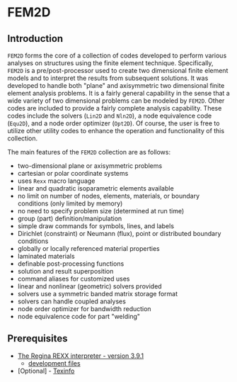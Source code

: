# FEM2D

## Introduction

`FEM2D` forms the core of a collection of codes developed to perform
various analyses on structures using the finite element technique.
Specifically, `FEM2D` is a pre/post-processor used to create two
dimensional finite element models and to interpret the results from
subsequent solutions.  It was developed to handle both "plane" and
axisymmetric two dimensional finite element analysis problems.  It is a
fairly general capability in the sense that a wide variety of two
dimensional problems can be modeled by `FEM2D`.  Other codes are
included to provide a fairly complete analysis capability.  These codes
include the solvers (`Lin2D` and `Nln2D`), a node equivalence
code (`Equ2D`), and a node order optimizer (`Opt2D`).  Of 
course, the user is free to utilize other utility codes to enhance the
operation and functionality of this collection.

The main features of the `FEM2D` collection are as follows:

* two-dimensional plane or axisymmetric problems
* cartesian or polar coordinate systems
* uses `Rexx` macro language
* linear and quadratic isoparametric elements available
* no limit on number of nodes, elements, materials, or boundary conditions (only limited by memory)
* no need to specify problem size (determined at run time)
* group (part) definition/manipulation
* simple draw commands for symbols, lines, and labels
* Dirichlet (constraint) or Neumann (flux), point or distributed boundary conditions
* globally or locally referenced material properties
* laminated materials
* definable post-processing functions
* solution and result superposition
* command aliases for customized uses
* linear and nonlinear (geometric) solvers provided
* solvers use a symmetric banded matrix storage format
* solvers can handle coupled analyses
* node order optimizer for bandwidth reduction
* node equivalence code for part "welding"

## Prerequisites

* [The Regina REXX interpreter - version 3.9.1](https://sourceforge.net/projects/regina-rexx/files/regina-rexx/3.9.1/)
  * [development files](https://sourceforge.net/projects/regina-rexx/files/regina-rexx/3.9.1/)
* [Optional] - [Texinfo](https://www.gnu.org/software/texinfo/)
